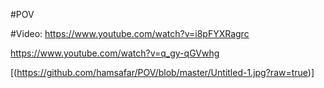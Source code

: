 #POV

#Video:
https://www.youtube.com/watch?v=i8pFYXRagrc

https://www.youtube.com/watch?v=q_gy-qGVwhg


[(https://github.com/hamsafar/POV/blob/master/Untitled-1.jpg?raw=true)]
